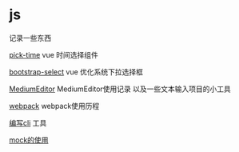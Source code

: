 js
==

记录一些东西

[pick-time](component/pick-time/README.md) vue 时间选择组件

[bootstrap-select](component/bootstrap-select)
vue 优化系统下拉选择框

[MediumEditor](./other/MediumEditor使用记录.md)
MediumEditor使用记录 以及一些文本输入项目的小工具

[webpack](./webpack学习/README.md) webpack使用历程

[编写cli](./编写cli工具/README.md) 工具

[mock的使用](./mock的使用/README.md)